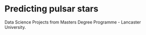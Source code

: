 # Predicting pulsar stars
Data Science Projects from Masters Degree Programme - Lancaster University.
